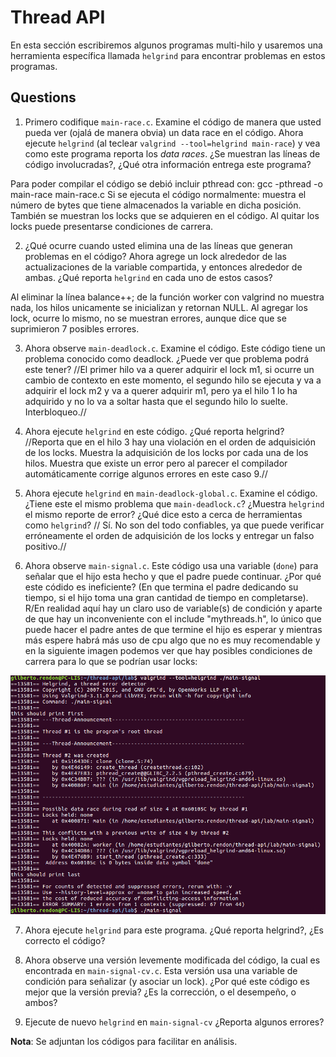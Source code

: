 # Thread API # 

En esta sección escribiremos algunos programas multi-hilo y usaremos una herramienta específica llamada ```helgrind``` para encontrar problemas en estos programas. 

## Questions ##

1. Primero codifique ```main-race.c```. Examine el código de manera que usted pueda ver (ojalá de manera obvia) un data race en el código. Ahora ejecute ```helgrind``` (al teclear ```valgrind --tool=helgrind main-race```) y vea como este programa reporta los *data races*. ¿Se muestran las líneas de código involucradas?, ¿Qué otra información entrega este programa?

Para poder compilar el código se debió incluir pthread con: gcc -pthread -o main-race main-race.c
Si se ejecuta el código normalmente: muestra el número de bytes que tiene almacenados la variable en dicha posición. También se muestran los locks que se adquieren en el código.
Al quitar los locks puede presentarse condiciones de carrera.

2. ¿Qué ocurre cuando usted elimina una de las líneas que generan problemas en el código? Ahora agrege un lock alrededor de las actualizaciones de la variable compartida, y entonces alrededor de ambas. ¿Qué reporta ```helgrind``` en cada uno de estos casos?

Al eliminar la línea balance++; de la función worker con valgrind no muestra nada, los hilos unicamente se inicializan y retornan NULL. Al agregar los lock, ocurre lo mismo, no se muestran errores, aunque dice que se suprimieron 7 posibles errores.

3. Ahora observe ```main-deadlock.c```. Examine el código. Este código tiene un problema conocido como deadlock. ¿Puede ver que problema podrá este tener?
//El primer hilo va a querer adquirir el lock m1, si ocurre un cambio de contexto en este momento, el segundo hilo se ejecuta y va a adquirir el lock m2 y va a querer adquirir m1, pero ya el hilo 1 lo ha adquirido y no lo va a soltar hasta que el segundo hilo lo suelte. Interbloqueo.//

4. Ahora ejecute ```helgrind``` en este código. ¿Qué reporta helgrind?
//Reporta que en el hilo 3 hay una violación en el orden de adquisición de los locks. Muestra la adquisición de los locks por cada una de los hilos. Muestra que existe un error pero al parecer el compilador automáticamente corrige algunos errores en este caso 9.//

5. Ahora ejecute ```helgrind``` en ```main-deadlock-global.c```. Examine el código. ¿Tiene este el mismo problema que ```main-deadlock.c```? ¿Muestra ```helgrind``` el mismo reporte de error? ¿Qué dice esto a cerca de herramientas como ```helgrind```?
// Sí. No son del todo confiables, ya que puede verificar erróneamente el orden de adquisición de los locks y entregar un falso positivo.//
6. Ahora observe ```main-signal.c```. Este código usa una variable (```done```) para señalar que el hijo esta hecho y que el padre puede continuar. ¿Por qué este códido es ineficiente? (En que termina el padre dedicando su tiempo, si el hijo toma una gran cantidad de tiempo en completarse).
R/En realidad aquí hay un claro uso de variable(s) de condición y aparte de que hay un inconveniente con el include "mythreads.h", lo único que puede hacer el padre antes de que termine el hijo es esperar y mientras más espere habrá más uso de cpu algo que no es muy recomendable y en la siguiente imagen podemos ver que hay posibles condiciones de carrera para lo que se podrían usar locks:

![enlace](https://raw.githubusercontent.com/gilbertrendon/thread-api/master/lab/Pantallazos/FiguraP6.png)

7. Ahora ejecute ```helgrind``` para este programa. ¿Qué reporta helgrind?, ¿Es correcto el código?



8. Ahora observe una versión levemente modificada del código, la cual es encontrada en ```main-signal-cv.c```. Esta versión usa una variable de condición para señalizar (y asociar un lock). ¿Por qué este código es mejor que la versión previa? ¿Es la corrección, o el desempeño, o ambos?
9. Ejecute de nuevo ```helgrind``` en ```main-signal-cv``` ¿Reporta algunos errores?

**Nota**: Se adjuntan los códigos para facilitar en análisis.
